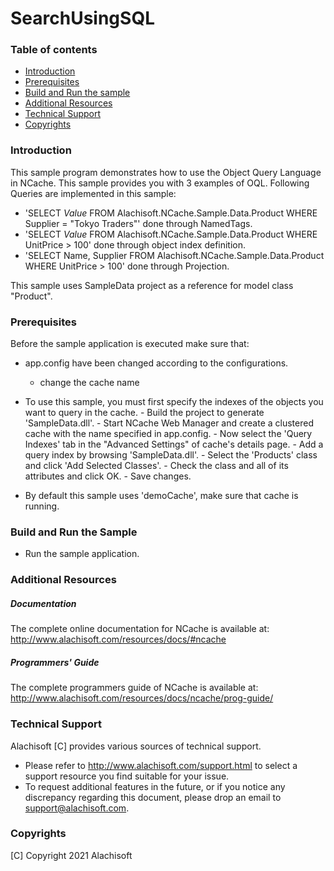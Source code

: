# SearchUsingSQL

### Table of contents

* [Introduction](#introduction)
* [Prerequisites](#prerequisites)
* [Build and Run the sample](#build-and-run-the-sample)
* [Additional Resources](#additional-resources)
* [Technical Support](#technical-support)
* [Copyrights](#copyrights)

### Introduction

This sample program demonstrates how to use the Object Query Language in NCache. 
This sample provides you with 3 examples of OQL. Following Queries are implemented in this sample:
- 'SELECT $Value$ FROM Alachisoft.NCache.Sample.Data.Product WHERE Supplier = "Tokyo Traders"' done through NamedTags.
- 'SELECT $Value$ FROM Alachisoft.NCache.Sample.Data.Product WHERE UnitPrice > 100' done through object index definition. 
- 'SELECT Name, Supplier FROM Alachisoft.NCache.Sample.Data.Product WHERE UnitPrice > 100' done through Projection.

This sample uses SampleData project as a reference for model class "Product".

### Prerequisites

Before the sample application is executed make sure that:

- app.config have been changed according to the configurations. 
	- change the cache name
- To use this sample, you must first specify the indexes of the objects you want to query in the cache.
          - Build the project to generate 'SampleData.dll'.
          - Start NCache Web Manager and create a clustered cache with the name specified in app.config. 
          - Now select the 'Query Indexes' tab in the "Advanced Settings" of cache's details page.
          - Add a query index by browsing 'SampleData.dll'. 
          - Select the 'Products' class and click 'Add Selected Classes'.
          - Check the class and all of its attributes and click OK.
          - Save changes.

- By default this sample uses 'demoCache', make sure that cache is running. 

### Build and Run the Sample
    
- Run the sample application.

### Additional Resources

##### Documentation
The complete online documentation for NCache is available at:
http://www.alachisoft.com/resources/docs/#ncache

##### Programmers' Guide
The complete programmers guide of NCache is available at:
http://www.alachisoft.com/resources/docs/ncache/prog-guide/

### Technical Support

Alachisoft [C] provides various sources of technical support. 

- Please refer to http://www.alachisoft.com/support.html to select a support resource you find suitable for your issue.
- To request additional features in the future, or if you notice any discrepancy regarding this document, please drop an email to [support@alachisoft.com](mailto:support@alachisoft.com).

### Copyrights

[C] Copyright 2021 Alachisoft 